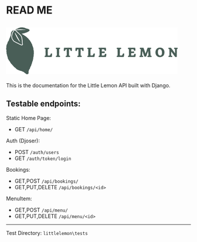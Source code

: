 # READ ME 
![alt text](littlelemon/static/img/logo.png)
---
This is the documentation for the Little Lemon API built with Django.

Testable endpoints:
---
Static Home Page:
- GET `/api/home/`

Auth (Djoser):
- POST `/auth/users`
- GET `/auth/token/login`

Bookings:
- GET,POST `/api/bookings/`
- GET,PUT,DELETE `/api/bookings/<id>`

MenuItem:
- GET,POST `/api/menu/`
- GET,PUT,DELETE `/api/menu/<id>`
---
Test Directory:
`littlelemon\tests`
